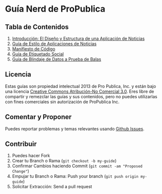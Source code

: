 # Guía Nerd de ProPublica

## Tabla de Contenidos

1. [Introducción: El Diseño y Estructura de una Aplicación de Noticias](design-structure.md)
2. [Guía de Estilo de Aplicaciones de Noticias](news-apps.md)
3. [Manifiesto de Código](coding-manifesto.md)
4. [Guía de Etiquetado Social](social-tags.html)
5. [Guía de Blindaje de Datos a Prueba de Balas](data-bulletproofing.md)

## Licencia

Estas guías son propiedad intelectual 2013 de Pro Publica, Inc. y están bajo una licencia [Creative Commons Atribución-No Comercial 3.0](http://creativecommons.org/licenses/by-nc/3.0/deed.es). Eres libre de compartir y remezclar las guías y sus contenidos, pero no puedes utilizarlas con fines comerciales sin autorización de ProPublica Inc. 

## Comentar y Proponer 

Puedes reportar problemas y temas relevantes usando [Github Issues](https://github.com/propublica/guides/issues).

## Contribuir

1. Puedes hacer Fork
2. Crear tu Branch o Rama (`git checkout -b my-guide`)
3. Confirmar Cambios haciendo Commit (`git commit -am "Proposed Change"`)
4. Empujar tu Branch o Rama: Push your branch (`git push origin my-guide`)
5. Solicitar Extracción: Send a pull request
